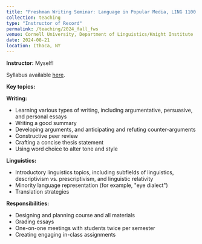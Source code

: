 ```yaml
---
title: "Freshman Writing Seminar: Language in Popular Media, LING 1100 (Fall 2024)"
collection: teaching
type: "Instructor of Record"
permalink: /teaching/2024_fall_fws
venue: Cornell University, Department of Linguistics/Knight Institute
date: 2024-08-21
location: Ithaca, NY
---
```


<b>Instructor:</b> Myself! 

Syllabus available <a target="_blank" rel="noopener" href="/teaching/syllabi/Winship_LING1100.pdf">here</a>.

<b>Key topics:</b> 

<b>Writing:</b>
<ul>
  <li>Learning various types of writing, including argumentative, persuasive, and personal essays</li>
  <li>Writing a good summary</li>
  <li>Developing arguments, and anticipating and refuting counter-arguments</li>
  <li>Constructive peer review</li>
  <li>Crafting a concise thesis statement</li>
  <li>Using word choice to alter tone and style</li>
</ul>

<b>Linguistics:</b>
<ul>
  <li>Introductory linguistics topics, including subfields of linguistics, descriptivism vs. prescriptivism, and linguistic relativity</li>
  <li>Minority language representation (for example, "eye dialect")</li>
  <li>Translation strategies</li>
</ul>

<b>Responsibilities:</b> 
<ul>
  <li>Designing and planning course and all materials</li>
  <li>Grading essays</li>
  <li>One-on-one meetings with students twice per semester</li>
  <li>Creating engaging in-class assignments</li>
</ul>
